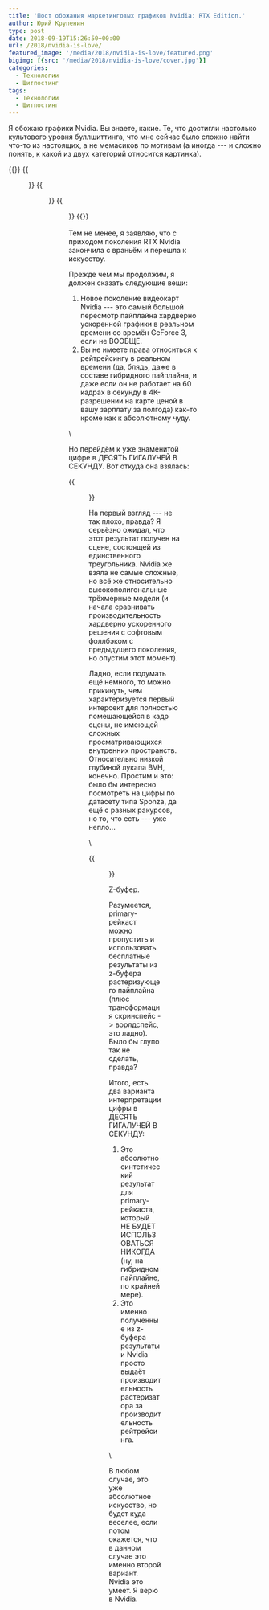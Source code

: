 ```yaml
---
title: 'Пост обожания маркетинговых графиков Nvidia: RTX Edition.'
author: Юрий Крупенин
type: post
date: 2018-09-19T15:26:50+00:00
url: /2018/nvidia-is-love/
featured_image: '/media/2018/nvidia-is-love/featured.png'
bigimg: [{src: '/media/2018/nvidia-is-love/cover.jpg'}]
categories:
  - Технологии
  - Шитпостинг
tags:
  - Технологии
  - Шитпостинг
---
```

Я обожаю графики Nvidia. Вы знаете, какие. Те, что достигли настолько культового уровня буллшиттинга, что мне сейчас было сложно найти что-то из настоящих, а не мемасиков по мотивам (а иногда --- и сложно понять, к какой из двух категорий относится картинка).


{{<gallery>}}
  {{<figure src="/media/2018/nvidia-is-love/graph1.jpg" title="Обратите внимание на шкалу">}}
  {{<figure src="/media/2018/nvidia-is-love/graph2.jpg" title="Nvidia, миленькая, пожалуйста. ПОЖАЛУЙСТА.">}}
  {{<figure src="/media/2018/nvidia-is-love/graph3.jpg" title="Серьёзно, я понятия не имею, настоящий ли этот.">}}
{{</gallery>}}
\
\
Тем не менее, я заявляю, что с приходом поколения RTX Nvidia закончила с враньём и перешла к искусству.

Прежде чем мы продолжим, я должен сказать следующие вещи:

  1. Новое поколение видеокарт Nvidia --- это самый большой пересмотр пайплайна хардверно ускоренной графики в реальном времени со времён GeForce 3, если не ВООБЩЕ.
  2. Вы не имеете права относиться к рейтрейсингу в реальном времени (да, блядь, даже в составе гибридного пайплайна, и даже если он не работает на 60 кадрах в секунду в 4К-разрешении на карте ценой в вашу зарплату за полгода) как-то кроме как к абсолютному чуду.

\

Но перейдём к уже знаменитой цифре в ДЕСЯТЬ ГИГАЛУЧЕЙ В СЕКУНДУ. Вот откуда она взялась:

{{<figure src="/media/2018/nvidia-is-love/10gigarays.jpg">}}

На первый взгляд --- не так плохо, правда? Я серьёзно ожидал, что этот результат получен на сцене, состоящей из единственного треугольника. Nvidia же взяла не самые сложные, но всё же относительно высокополигональные трёхмерные модели (и начала сравнивать производительность хардверно ускоренного решения с софтовым фоллбэком с предыдущего поколения, но опустим этот момент).

Ладно, если подумать ещё немного, то можно прикинуть, чем характеризуется первый интерсект для полностью помещающейся в кадр сцены, не имеющей сложных просматривающихся внутренних пространств. Относительно низкой глубиной лукапа BVH, конечно. Простим и это: было бы интересно посмотреть на цифры по датасету типа Sponza, да ещё с разных ракурсов, но то, что есть --- уже непло...

\

{{<figure src="/media/2018/nvidia-is-love/turing-whitepaper.jpg" caption="Вайтпейпер архитектуры Turing, дамы и господа.">}}

Z-буфер.

Разумеется, primary-рейкаст можно пропустить и использовать бесплатные результаты из z-буфера растеризующего пайплайна (плюс трансформация скринспейс -> ворлдспейс, это ладно). Было бы глупо так не сделать, правда?

Итого, есть два варианта интерпретации цифры в ДЕСЯТЬ ГИГАЛУЧЕЙ В СЕКУНДУ:

  1. Это абсолютно синтетический результат для primary-рейкаста, который НЕ БУДЕТ ИСПОЛЬЗОВАТЬСЯ НИКОГДА (ну, на гибридном пайплайне, по крайней мере).
  2. Это именно полученные из z-буфера результаты и Nvidia просто выдаёт производительность растеризатора за производительность рейтрейсинга.

\

В любом случае, это уже абсолютное искусство, но будет куда веселее, если потом окажется, что в данном случае это именно второй вариант. Nvidia это умеет. Я верю в Nvidia.

